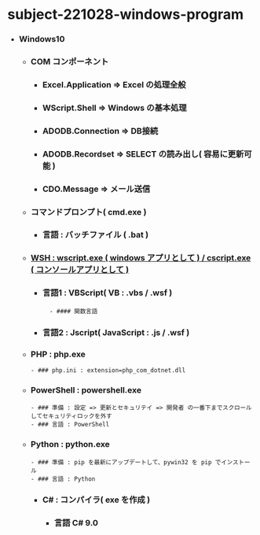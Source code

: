 # subject-221028-windows-program


- ### Windows10
	- ### COM コンポーネント
		- ###	Excel.Application => Excel の処理全般
		- ###	WScript.Shell => Windows の基本処理
		- ###	ADODB.Connection => DB接続
		- ###	ADODB.Recordset  => SELECT の読み出し( 容易に更新可能 )
		- ###	CDO.Message => メール送信
	
  - ###	コマンドプロンプト( cmd.exe )
	  - ### 言語 : バッチファイル ( .bat )
			
  - ### [WSH : wscript.exe ( windows アプリとして ) / cscript.exe ( コンソールアプリとして )](https://ja.wikipedia.org/wiki/Windows_Script_Host)
    - ### 言語1 : VBScript( VB : .vbs / .wsf )
			- #### 関数言語
    - ### 言語2 : Jscript( JavaScript : .js / .wsf )
 
  - ### PHP : php.exe
		- ### php.ini : extension=php_com_dotnet.dll

  - ### PowerShell : powershell.exe
		- ### 準備 : 設定 => 更新とセキュリテイ => 開発者 の一番下までスクロールしてセキュリティロックを外す
		- ### 言語 : PowerShell

  - ### Python : python.exe
		- ### 準備 : pip を最新にアップデートして、pywin32 を pip でインストール
		- ### 言語 : Python

	- ### C# : コンパイラ( exe を作成 )
		- ### 言語 C# 9.0


